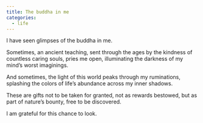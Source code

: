 ```yaml
---
title: The buddha in me
categories:
  - life
---
```


I have seen glimpses
of the buddha in me.

Sometimes,
an ancient teaching,
sent through the ages
by the kindness
of countless caring souls,
pries me open,
illuminating the darkness
of my mind’s worst imaginings.

And sometimes,
the light of this world
peaks through my ruminations,
splashing the colors
of life’s abundance
across my inner shadows.

These are gifts
not to be taken for granted,
not as rewards bestowed,
but as part of nature’s bounty,
free to be discovered.

I am grateful
for this chance to look.
